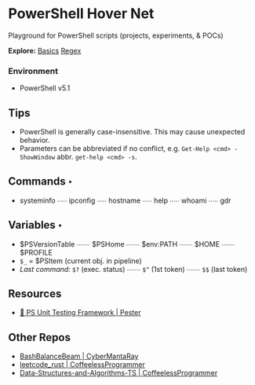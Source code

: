 # PowerShell Hover Net

Playground for PowerShell scripts (projects, experiments, & POCs)

**Explore:** [Basics](/0-Basics.md) [Regex](/0-Regex.md)

### Environment
- PowerShell v5.1

## Tips
- PowerShell is generally case-insensitive. This may cause unexpected behavior.
- Parameters can be abbreviated if no conflict, e.g. `Get-Help <cmd> -ShowWindow` abbr. `get-help <cmd> -s`.

## Commands ‣
- systeminfo ∙∙∙∙∙ ipconfig ∙∙∙∙∙ hostname ∙∙∙∙∙ help ∙∙∙∙∙ whoami ∙∙∙∙∙ gdr

## Variables ‣
- $PSVersionTable ∙∙∙∙∙∙∙ $PSHome ∙∙∙∙∙∙∙ $env:PATH ∙∙∙∙∙∙∙ $HOME ∙∙∙∙∙∙∙ $PROFILE
- `$_` = $PSItem (current obj. in pipeline)
- *Last command:*  `$?` (exec. status) ∙∙∙∙∙∙∙ `$^` (1st token) ∙∙∙∙∙∙∙ `$$` (last token)

## Resources
- [🔧 PS Unit Testing Framework | Pester](https://pester.dev/docs/quick-start)

## Other Repos
- [BashBalanceBeam | CyberMantaRay](https://github.com/CyberMantaRay/BashBalanceBeam)
- [leetcode_rust | CoffeelessProgrammer](https://github.com/CoffeelessProgrammer/leetcode_rust)
- [Data-Structures-and-Algorithms-TS | CoffeelessProgrammer](https://github.com/CoffeelessProgrammer/Data-Structures-and-Algorithms-TS)
